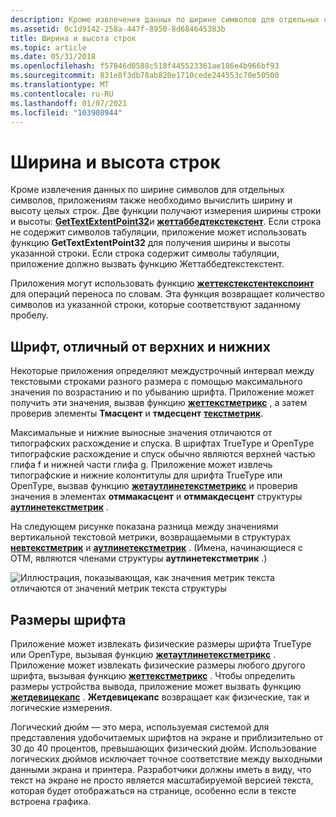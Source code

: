 ```yaml
---
description: Кроме извлечения данных по ширине символов для отдельных символов, приложениям также необходимо вычислить ширину и высоту целых строк.
ms.assetid: 0c1d9142-258a-447f-8950-8d684645383b
title: Ширина и высота строк
ms.topic: article
ms.date: 05/31/2018
ms.openlocfilehash: f57846d0588c518f445523361ae186e4b966bf93
ms.sourcegitcommit: 831e8f3db78ab820e1710cede244553c70e50500
ms.translationtype: MT
ms.contentlocale: ru-RU
ms.lasthandoff: 01/07/2021
ms.locfileid: "103908944"
---
```

# <a name="string-widths-and-heights"></a>Ширина и высота строк

Кроме извлечения данных по ширине символов для отдельных символов, приложениям также необходимо вычислить ширину и высоту целых строк. Две функции получают измерения ширины строки и высоты: [**GetTextExtentPoint32**](/windows/desktop/api/Wingdi/nf-wingdi-gettextextentpoint32a)и [**жеттаббедтекстекстент**](/windows/desktop/api/Winuser/nf-winuser-gettabbedtextextenta). Если строка не содержит символов табуляции, приложение может использовать функцию **GetTextExtentPoint32** для получения ширины и высоты указанной строки. Если строка содержит символы табуляции, приложение должно вызвать функцию Жеттаббедтекстекстент.

Приложения могут использовать функцию [**жеттекстекстентекспоинт**](/windows/desktop/api/Wingdi/nf-wingdi-gettextextentexpointa) для операций переноса по словам. Эта функция возвращает количество символов из указанной строки, которые соответствуют заданному пробелу.

## <a name="font-ascenders-and-descenders"></a>Шрифт, отличный от верхних и нижних

Некоторые приложения определяют междустрочный интервал между текстовыми строками разного размера с помощью максимального значения по возрастанию и по убыванию шрифта. Приложение может получить эти значения, вызвав функцию [**жеттекстметрикс**](/windows/desktop/api/Wingdi/nf-wingdi-gettextmetrics) , а затем проверив элементы **Тмасцент** и **тмдесцент** [**текстметрик**](/windows/win32/api/wingdi/ns-wingdi-textmetrica).

Максимальные и нижние выносные значения отличаются от типографских расхождение и спуска. В шрифтах TrueType и OpenType типографские расхождение и спуск обычно являются верхней частью глифа f и нижней части глифа g. Приложение может извлечь типографские и нижние колонтитулы для шрифта TrueType или OpenType, вызвав функцию [**жетаутлинетекстметрикс**](/windows/desktop/api/Wingdi/nf-wingdi-getoutlinetextmetricsa) и проверив значения в элементах **отммакасцент** и **отммакдесцент** структуры [**аутлинетекстметрик**](/windows/desktop/api/Wingdi/ns-wingdi-outlinetextmetrica) .

На следующем рисунке показана разница между значениями вертикальной текстовой метрики, возвращаемыми в структурах [**невтекстметрик**](/windows/win32/api/wingdi/ns-wingdi-newtextmetrica) и [**аутлинетекстметрик**](/windows/win32/api/wingdi/ns-wingdi-outlinetextmetrica) . (Имена, начинающиеся с ОТМ, являются членами структуры **аутлинетекстметрик** .)

![Иллюстрация, показывающая, как значения метрик текста отличаются от значений метрик текста структуры](images/csftx-03.png)

## <a name="font-dimensions"></a>Размеры шрифта

Приложение может извлекать физические размеры шрифта TrueType или OpenType, вызывая функцию [**жетаутлинетекстметрикс**](/windows/desktop/api/Wingdi/nf-wingdi-getoutlinetextmetricsa) . Приложение может извлекать физические размеры любого другого шрифта, вызывая функцию [**жеттекстметрикс**](/windows/desktop/api/Wingdi/nf-wingdi-gettextmetrics) . Чтобы определить размеры устройства вывода, приложение может вызвать функцию [**жетдевицекапс**](/windows/desktop/api/Wingdi/nf-wingdi-getdevicecaps) . **Жетдевицекапс** возвращает как физические, так и логические измерения.

Логический дюйм — это мера, используемая системой для представления удобочитаемых шрифтов на экране и приблизительно от 30 до 40 процентов, превышающих физический дюйм. Использование логических дюймов исключает точное соответствие между выходными данными экрана и принтера. Разработчики должны иметь в виду, что текст на экране не просто является масштабируемой версией текста, которая будет отображаться на странице, особенно если в тексте встроена графика.

 

 
